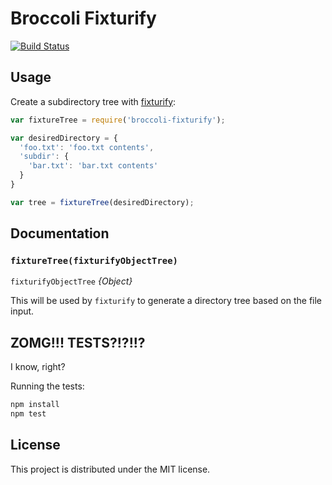 # Broccoli Fixturify

[![Build Status](https://travis-ci.org/rjackson/broccoli-fixturify.svg?branch=master)](https://travis-ci.org/rjackson/broccoli-fixturify)

## Usage

Create a subdirectory tree with [fixturify](https://github.com/joliss/node-fixturify):

```javascript
var fixtureTree = require('broccoli-fixturify');

var desiredDirectory = {
  'foo.txt': 'foo.txt contents',
  'subdir': {
    'bar.txt': 'bar.txt contents'
  }
}

var tree = fixtureTree(desiredDirectory);
```

## Documentation

### `fixtureTree(fixturifyObjectTree)`

`fixturifyObjectTree` *{Object}*

This will be used by `fixturify` to generate a directory tree based on the file input.

## ZOMG!!! TESTS?!?!!?

I know, right?

Running the tests:

```javascript
npm install
npm test
```

## License

This project is distributed under the MIT license.
